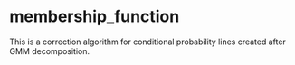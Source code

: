 # membership_function

This is a correction algorithm for conditional probability lines created after GMM decomposition. 
